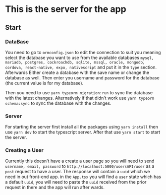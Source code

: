 # This is the server for the app

## Start

### DataBase

You need to go to `ormconfig.json` to edit the connection to suit you meaning select the database you want to use from the available databases `mysql, mariadb, postgres, cockroachdb, sqlite, mssql, oracle, mongodb, cordova, react-native, expo, nativescript` and put it in the `type` section. Afterwards Either create a database with the save name or change the database as well. Then enter you username and password for the database (the current value is for my database).

Then you need to use `yarn typeorm migration:run` to sync the database with the latest changes.
Alternatively if that didn't work use `yarn typeorm schema:sync` to sync the database with the changes.

### Server

For starting the server first install all the packages using `yarn install` then use `yarn dev` to start the typescript server. After that use `yarn start` to start the server.

### Creating a User

Currently this doesn't have a create a user page so you will need to send `username, email, password` to `http://localhost:5000/usersAPI/user` as a `post` request to have a user. The response will contain a `uuid` which we need in out front-end app. in the `App.tsx` you will find a `user` state which has a default `uuid`, you will need to paste the `uuid` received from the prior request in there and the app will run after wards.

